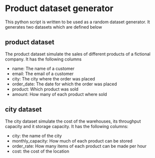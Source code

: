 # Product dataset generator

This python script is written to be used as a random dataset generator.
It generates two datasets which are defined below

## product dataset
The product dataset simulate the sales of different products of a fictional company.
It has the following columns

- name: The name of a customer
- email: The email of a customer
- city: The city where the order was placed
- order_date: The date for which the order was placed
- product: Which product was sold
- amount: How many of each product where sold

## city dataset

The city dataset simulate the cost of the warehouses, its throughput capacity and it storage capacity. 
It has the following columns:

- city: the name of the city
- monthly_capacity: How much of each product can be stored
- order_rate: How many items of each product can be made per hour
- cost: the cost of the location 